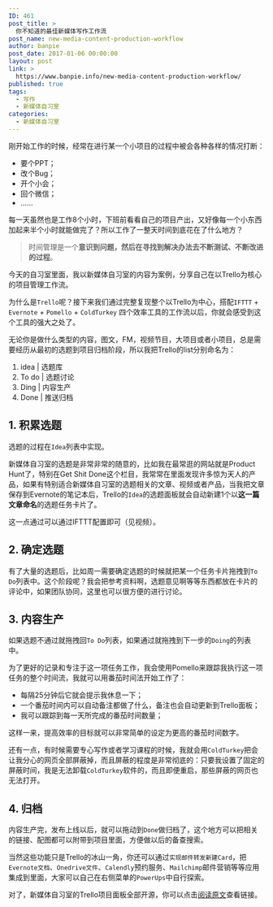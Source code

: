 ```yaml
---
ID: 461
post_title: >
  你不知道的最佳新媒体写作工作流
post_name: new-media-content-production-workflow
author: banpie
post_date: 2017-01-06 00:00:00
layout: post
link: >
  https://www.banpie.info/new-media-content-production-workflow/
published: true
tags:
  - 写作
  - 新媒体自习室
categories:
  - 新媒体自习室
---
```

刚开始工作的时候，经常在进行某一个小项目的过程中被会各种各样的情况打断：

*   要个PPT；
*   改个Bug；
*   开个小会；
*   回个微信；
*   ……

每一天虽然也是工作8个小时，下班前看看自己的项目产出，又好像每一个小东西加起来半个小时就能做完了？所以工作了一整天时间到底花在了什么地方？

> 时间管理是一个**意识到问题，然后在寻找到解决办法去不断测试、不断改进的过程**。

今天的自习室里面，我以新媒体自习室的内容为案例，分享自己在以Trello为核心的项目管理工作流。

为什么是`Trello`呢？接下来我们通过完整复现整个以Trello为中心，搭配`IFTTT` + `Evernote` + `Pomello` + `ColdTurkey` 四个效率工具的工作流以后，你就会感受到这个工具的强大之处了。

无论你是做什么类型的内容，图文，FM，视频节目，大项目或者小项目，总是需要经历从最初的选题到项目归档阶段，所以我把Trello的list分别命名为：

1.  idea | 选题库
2.  To do | 选题讨论
3.  Ding | 内容生产
4.  Done | 推送归档

## 1\. 积累选题

选题的过程在`Idea`列表中实现。

新媒体自习室的选题是非常非常的随意的，比如我在最常逛的网站就是Product Hunt了，特别在Get Shit Done这个栏目，我常常在里面发现许多惊为天人的产品，如果有特别适合新媒体自习室的选题相关的文章、视频或者产品，当我把文章保存到Evernote的笔记本后，Trello的`Idea`的选题面板就会自动新建1个以**这一篇文章命名**的选题任务卡片了。

这一点通过可以通过IFTTT配置即可（见视频）。

## 2\. 确定选题

有了大量的选题后，比如周一需要确定选题的时候就把某一个任务卡片拖拽到`To Do`列表中。这个阶段呢？我会把参考资料啊，选题意见啊等等东西都放在卡片的评论中，如果团队协同，这里也可以很方便的进行讨论。

## 3\. 内容生产

如果选题不通过就拖拽回`To Do`列表，如果通过就拖拽到下一步的`Doing`的列表中。

为了更好的记录和专注于这一项任务工作，我会使用Pomello来跟踪我执行这一项任务的整个时间流，我就可以用番茄时间法开始工作了：

*   每隔25分钟后它就会提示我休息一下；
*   一个番茄时间内可以自动备注都做了什么，备注也会自动更新到Trello面板；
*   我可以跟踪到每一天所完成的番茄时间数量；

这样一来，提高效率的目标就可以非常简单的设定为更高的番茄时间数字。

还有一点，有时候需要专心写作或者学习课程的时候，我就会用`ColdTurkey`把会让我分心的网页全部屏蔽掉，而且屏蔽的程度是非常彻底的：只要我设置了固定的屏蔽时间，我是无法卸载`ColdTurkey`软件的，而且即便重启，那些屏蔽的网页也无法打开。

## 4\. 归档

内容生产完，发布上线以后，就可以拖动到`Done`做归档了，这个地方可以把相关的链接、配图都可以附带到项目里面，方便做以后的备查搜索。

当然这些功能只是Trello的冰山一角，你还可以通过`实现邮件转发新建Card`，把`Evernote文档`、`Onedrive文件`、`Calendly`预约服务、`Mailchimp`邮件营销等等应用集成到里面，大家可以自己在右侧菜单的`PowerUps`中自行探索。

对了，新媒体自习室的Trello项目面板全部开源，你可以点击[阅读原文][1]查看链接。

 [1]: https://trello.com/b/Cadm1bLB